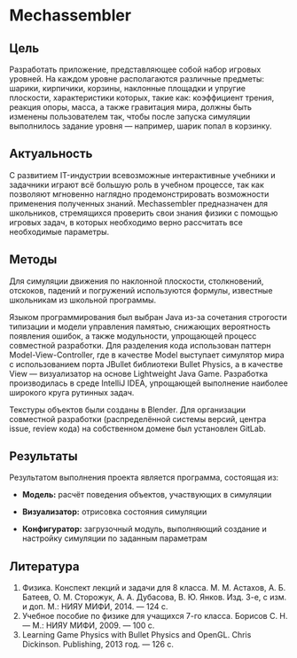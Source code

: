 # Mechassembler

## Цель
Разработать приложение, представляющее собой набор игровых уровней. На каждом уровне располагаются различные предметы: шарики, кирпичики, корзины, наклонные площадки и упругие плоскости, характеристики которых, такие как: коэффициент трения, реакция опоры, масса, а также гравитация мира, должны быть изменены пользователем так, чтобы после запуска симуляции выполнилось задание уровня — например, шарик попал в корзинку.

## Актуальность
С развитием IT-индустрии всевозможные интерактивные учебники и задачники играют всё большую роль в учебном процессе, так как позволяют мгновенно наглядно продемонстрировать возможности применения полученных знаний. Mechassembler предназначен  для школьников, стремящихся проверить свои знания физики с помощью игровых задач, в которых необходимо верно рассчитать все необходимые параметры.

## Методы
Для симуляции движения по наклонной плоскости, столкновений, отскоков, падений и погружений используются формулы, известные школьникам из школьной программы.

Языком программирования был выбран Java из-за сочетания строгости типизации и модели управления памятью, снижающих вероятность появления ошибок, а также модульности, упрощающей процесс совместной разработки. Для разделения кода использован паттерн Model-View-Controller, где в качестве Model выступает симулятор мира с использованием порта JBullet библиотеки Bullet Physics, а в качестве View — визуализатор на основе Lightweight Java Game. Разработка производилась в среде IntelliJ IDEA, упрощающей выполнение наиболее широкого круга рутинных задач.

Текстуры объектов были созданы в Blender. Для организации совместной разработки (распределённой системы версий, центра issue, review кода) на собственном домене был установлен GitLab.

## Результаты
Результатом выполнения проекта является программа, состоящая из:

* __Модель:__ расчёт поведения объектов, участвующих в симуляции

* __Визуализатор:__ отрисовка состояния симуляции

* __Конфигуратор:__ загрузочный модуль, выполняющий создание и настройку симуляции по заданным параметрам

## Литература
1. Физика. Конспект лекций и задачи для 8 класса. М. М. Астахов, А. Б. Батеев, О. М. Сторожук, А. А. Дубасова, В. Ю. Янков. Изд. 3-е, с изм. и доп. М.: НИЯУ МИФИ, 2014. — 124 с.
2. Учебное пособие по физике для учащихся 7-го класса. Борисов С. Н. — М.: НИЯУ МИФИ, 2009. — 100 с.
3. Learning Game Physics with Bullet Physics and OpenGL. Chris Dickinson. Publishing, 2013 год. — 126 с.